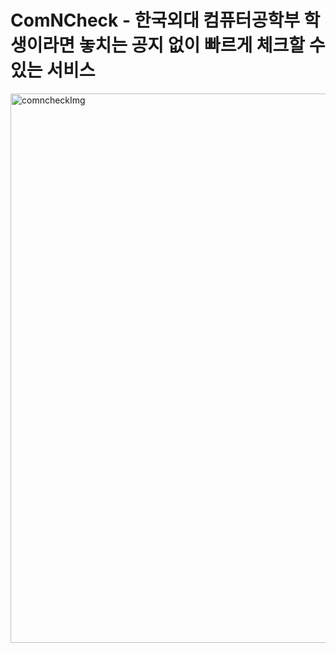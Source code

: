 # ComNCheck - 한국외대 컴퓨터공학부 학생이라면 놓치는 공지 없이 빠르게 체크할 수 있는 서비스
<img width="879" alt="comncheckImg" src="https://github.com/user-attachments/assets/c2c9f1be-d82e-4db7-ba94-27fed86e155a">
